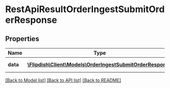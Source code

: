 # RestApiResultOrderIngestSubmitOrderResponse

## Properties
Name | Type | Description | Notes
------------ | ------------- | ------------- | -------------
**data** | [**\Flipdish\\Client\Models\OrderIngestSubmitOrderResponse**](OrderIngestSubmitOrderResponse.md) | Generic data object. | 

[[Back to Model list]](../README.md#documentation-for-models) [[Back to API list]](../README.md#documentation-for-api-endpoints) [[Back to README]](../README.md)


